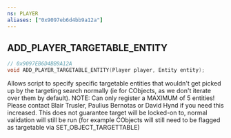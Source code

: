 ```yaml
---
ns: PLAYER
aliases: ["0x9097eb6d4bb9a12a"]
---
```

## ADD_PLAYER_TARGETABLE_ENTITY

```c
// 0x9097EB6D4BB9A12A
void ADD_PLAYER_TARGETABLE_ENTITY(Player player, Entity entity);
```

Allows script to specify specific targetable entities that wouldn't get picked up by the targeting search normally (ie for CObjects, as we don't iterate over them by default). NOTE: Can only register a MAXIMUM of 5 entities! Please contact Blair Trusler, Paulius Bernotas or David Hynd if you need this increased. This does not guarantee target will be locked-on to, normal validation will still be run (for example CObjects will still need to be flagged as targetable via SET_OBJECT_TARGETTABLE)

